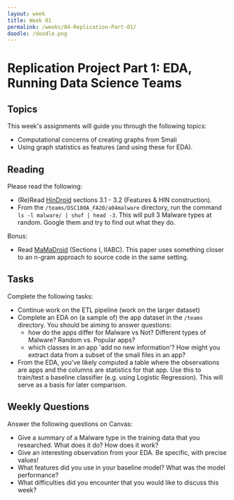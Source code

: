 ```yaml
---
layout: week
title: Week 01
permalink: /weeks/04-Replication-Part-01/
doodle: /doodle.png
---
```


# Replication Project Part 1: EDA, Running Data Science Teams

## Topics

This week's assignments will guide you through the following topics:
* Computational concerns of creating graphs from Smali
* Using graph statistics as features (and using these for EDA).

## Reading

Please read the following:
* (Re)Read [HinDroid](https://www.cse.ust.hk/~yqsong/papers/2017-KDD-HINDROID.pdf)
  sections 3.1 - 3.2 (Features & HIN construction).
* From the `/teams/DSC180A_FA20/a04malware` directory, run the command
  `ls -l malware/ | shuf | head -3`. This will pull 3 Malware types at
  random. Google them and try to find out what they do.

Bonus:

* Read [MaMaDroid](https://arxiv.org/pdf/1612.04433.pdf) (Sections I,
  IIABC). This paper uses something closer to an n-gram approach to
  source code in the same setting.

## Tasks

Complete the following tasks:
* Continue work on the ETL pipeline (work on the larger dataset)
* Complete an EDA on (a sample of) the app dataset in the `/teams`
  directory. You should be aiming to answer questions:
  - how do the apps differ for Malware vs Not? Different types of
    Malware? Random vs. Popular apps?
  - which classes in an app 'add no new information'? How might you
    extract data from a subset of the smali files in an app?
* From the EDA, you've likely computed a table where the observations
  are apps and the columns are statistics for that app. Use this to
  train/test a baseline classifier (e.g. using Logistic
  Regression). This will serve as a basis for later comparison.

## Weekly Questions

Answer the following questions on Canvas:
* Give a summary of a Malware type in the training data that you
  researched. What does it do? How does it work?
* Give an interesting observation from your EDA. Be specific, with
  precise values!
* What features did you use in your baseline model? What was the model performance?
* What difficulties did you encounter that you would like to discuss
  this week?
